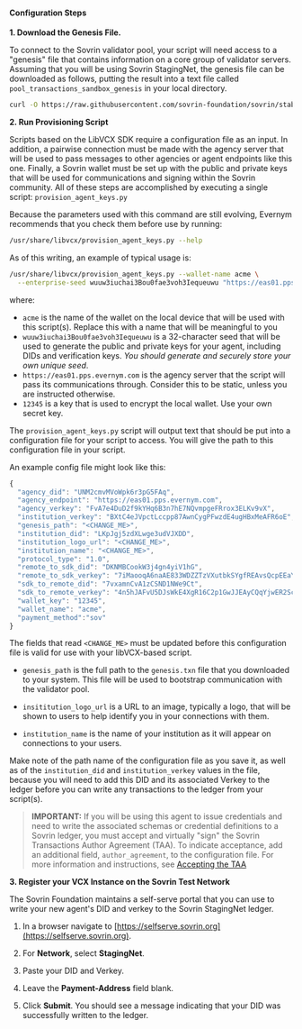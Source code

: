 #### Configuration Steps

**1. Download the Genesis File.**

To connect to the Sovrin validator pool, your script will need access to a "genesis" file that contains information on a core group of validator servers. Assuming that you will be using Sovrin StagingNet, the genesis file can be downloaded as follows, putting the result into a text file called `pool_transactions_sandbox_genesis` in your local directory.

<!--Why is there a hash # in front of the code? To indicate a command prompt? It makes it format like a comment.-->

```bash
curl -O https://raw.githubusercontent.com/sovrin-foundation/sovrin/stable/sovrin/pool_transactions_sandbox_genesis
```
**2. Run Provisioning Script**

Scripts based on the LibVCX SDK require a configuration file as an input. In addition, a pairwise connection must be made with the agency server that will be used to pass messages to other agencies or agent endpoints like this one. Finally, a Sovrin wallet must be set up with the public and private keys that will be used for communications and signing within the Sovrin community. All of these steps are accomplished by executing a single script: `provision_agent_keys.py`

Because the parameters used with this command are still evolving, Evernym recommends that you check them before use by running:

```bash
/usr/share/libvcx/provision_agent_keys.py --help
```

As of this writing, an example of typical usage is:

```bash
/usr/share/libvcx/provision_agent_keys.py --wallet-name acme \
  --enterprise-seed wuuw3iuchai3Bou0fae3voh3Iequeuwu "https://eas01.pps.evernym.com" 12345
```

where:

* `acme` is the name of the wallet on the local device that will be used with this script(s). Replace this with a name that will be meaningful to you
* `wuuw3iuchai3Bou0fae3voh3Iequeuwu` is a 32-character seed that will be used to generate the public and private keys for your agent, including DIDs and verification keys. *You should generate and securely store your own unique seed*.
* `https://eas01.pps.evernym.com` is the agency server that the script will pass its communications through. Consider this to be static, unless you are instructed otherwise.
* `12345` is a key that is used to encrypt the local wallet. Use your own secret key.

The `provision_agent_keys.py` script will output text that should be put into a configuration file for your script to access. You will give the path to this configuration file in your script.

An example config file might look like this:

```javascript
{
  "agency_did": "UNM2cmvMVoWpk6r3pG5FAq",
  "agency_endpoint": "https://eas01.pps.evernym.com",
  "agency_verkey": "FvA7e4DuD2f9kYHq6B3n7hE7NQvmpgeFRrox3ELKv9vX",
  "institution_verkey": "BXtC4eJVpctLccpp87AwnCygPFwzdE4ugHBxMeAFR6oE",
  "genesis_path": "<CHANGE_ME>",
  "institution_did": "LKpJgj5zdXLwge3udVJXDD",
  "institution_logo_url": "<CHANGE_ME>",
  "institution_name": "<CHANGE_ME>",
  "protocol_type": "1.0",
  "remote_to_sdk_did": "DKNMBCookW3j4gn4yiV1hG",
  "remote_to_sdk_verkey": "7iMaooqA6naAE833WDZZTzVXutbkSYgfREAvsQcpEEaY",
  "sdk_to_remote_did": "7vxamnCvA1zCSND1NWe9Ct",
  "sdk_to_remote_verkey": "4n5hJAFvU5DJsWkE4XgR16C2p1GwJJEAyCQqYjwER2Sc",
  "wallet_key": "12345",
  "wallet_name": "acme",
  "payment_method":"sov"
}
```
The fields that read `<CHANGE_ME>` must be updated before this configuration file is valid for use with your libVCX-based script.

* `genesis_path` is the full path to the `genesis.txn` file that you downloaded to your system. This file will be used to bootstrap communication with the validator pool.

* `insititution_logo_url` is a URL to an image, typically a logo, that will be  shown to users to help identify you in your connections with them.

* `institution_name` is the name of your institution as it will appear on connections to your users.

Make note of the path name of the configuration file as you save it, as well as of the `institution_did` and `institution_verkey` values in the file, because you will need to add this DID and its associated Verkey to the ledger before you can write any transactions to the ledger from your script(s).

> **IMPORTANT:** If you will be using this agent to issue credentials and need to write the associated schemas or credential definitions to a Sovrin ledger, you must accept and virtually "sign" the Sovrin Transactions Author Agreement (TAA). To indicate acceptance, add an additional field, `author_agreement`, to the configuration file. For more information and instructions, see [Accepting the TAA](/portal/docs/libvcx/acceptTAA/)

**3. Register your VCX Instance on the Sovrin Test Network**

The Sovrin Foundation maintains a self-serve portal that you can use to write your new agent's DID and verkey to the Sovrin StagingNet ledger.

 1. In a browser navigate to [https://selfserve.sovrin.org](https://selfserve.sovrin.org). 

 2. For **Network**, select **StagingNet**. 

 3. Paste your DID and Verkey. 

 4. Leave the **Payment-Address** field blank. 

 5. Click **Submit**. You should see a message indicating that your DID was successfully written to the ledger.
